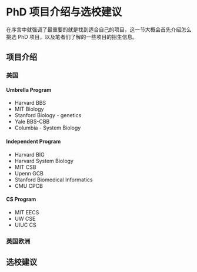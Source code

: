 # PhD 项目介绍与选校建议

在序言中就强调了最重要的就是找到适合自己的项目，这一节大概会首先介绍怎么挑选 PhD 项目，以及笔者们了解的一些项目的招生信息。

## 项目介绍

### 美国

#### Umbrella Program

* Harvard BBS
* MIT Biology
* Stanford Biology - genetics
* Yale BBS-CBB
* Columbia - System Biology

#### Independent Program

* Harvard BIG
* Harvard System Biology
* MIT CSB
* Upenn GCB
* Stanford Biomedical Informatics
* CMU CPCB

#### CS Program

* MIT EECS
* UW CSE
* UIUC CS


### 英国欧洲

## 选校建议